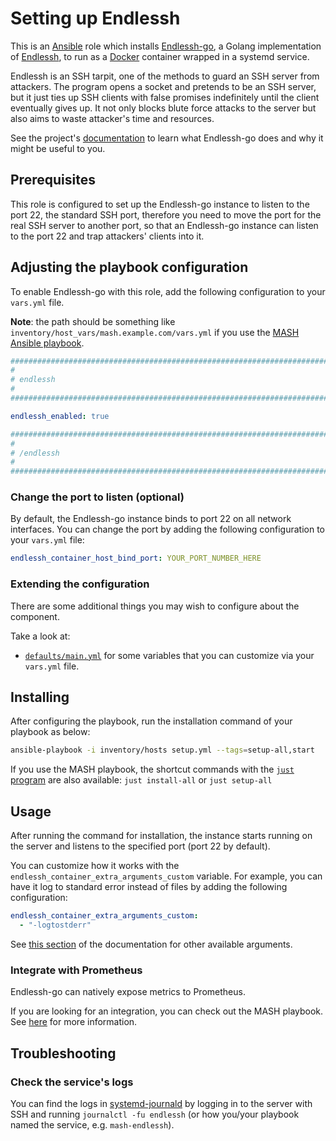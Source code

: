 <!--
SPDX-FileCopyrightText: 2020 - 2024 MDAD project contributors
SPDX-FileCopyrightText: 2020 - 2024 Slavi Pantaleev
SPDX-FileCopyrightText: 2020 Aaron Raimist
SPDX-FileCopyrightText: 2020 Chris van Dijk
SPDX-FileCopyrightText: 2020 Dominik Zajac
SPDX-FileCopyrightText: 2020 Mickaël Cornière
SPDX-FileCopyrightText: 2022 François Darveau
SPDX-FileCopyrightText: 2022 Julian Foad
SPDX-FileCopyrightText: 2022 Warren Bailey
SPDX-FileCopyrightText: 2023 Antonis Christofides
SPDX-FileCopyrightText: 2023 Felix Stupp
SPDX-FileCopyrightText: 2023 Pierre 'McFly' Marty
SPDX-FileCopyrightText: 2024 - 2025 Suguru Hirahara

SPDX-License-Identifier: AGPL-3.0-or-later
-->

# Setting up Endlessh

This is an [Ansible](https://www.ansible.com/) role which installs [Endlessh-go](https://github.com/shizunge/endlessh-go), a Golang implementation of [Endlessh](https://nullprogram.com/blog/2019/03/22), to run as a [Docker](https://www.docker.com/) container wrapped in a systemd service.

Endlessh is an SSH tarpit, one of the methods to guard an SSH server from attackers. The program opens a socket and pretends to be an SSH server, but it just ties up SSH clients with false promises indefinitely until the client eventually gives up. It not only blocks blute force attacks to the server but also aims to waste attacker's time and resources.

See the project's [documentation](https://github.com/shizunge/endlessh-go/blob/main/README.md) to learn what Endlessh-go does and why it might be useful to you.

## Prerequisites

This role is configured to set up the Endlessh-go instance to listen to the port 22, the standard SSH port, therefore you need to move the port for the real SSH server to another port, so that an Endlessh-go instance can listen to the port 22 and trap attackers' clients into it.

## Adjusting the playbook configuration

To enable Endlessh-go with this role, add the following configuration to your `vars.yml` file.

**Note**: the path should be something like `inventory/host_vars/mash.example.com/vars.yml` if you use the [MASH Ansible playbook](https://github.com/mother-of-all-self-hosting/mash-playbook).

```yaml
########################################################################
#                                                                      #
# endlessh                                                             #
#                                                                      #
########################################################################

endlessh_enabled: true

########################################################################
#                                                                      #
# /endlessh                                                            #
#                                                                      #
########################################################################
```

### Change the port to listen (optional)

By default, the Endlessh-go instance binds to port 22 on all network interfaces. You can change the port by adding the following configuration to your `vars.yml` file:

```yaml
endlessh_container_host_bind_port: YOUR_PORT_NUMBER_HERE
```

### Extending the configuration

There are some additional things you may wish to configure about the component.

Take a look at:

- [`defaults/main.yml`](../defaults/main.yml) for some variables that you can customize via your `vars.yml` file.

## Installing

After configuring the playbook, run the installation command of your playbook as below:

```sh
ansible-playbook -i inventory/hosts setup.yml --tags=setup-all,start
```

If you use the MASH playbook, the shortcut commands with the [`just` program](https://github.com/mother-of-all-self-hosting/mash-playbook/blob/main/docs/just.md) are also available: `just install-all` or `just setup-all`

## Usage

After running the command for installation, the instance starts running on the server and listens to the specified port (port 22 by default).

You can customize how it works with the `endlessh_container_extra_arguments_custom` variable. For example, you can have it log to standard error instead of files by adding the following configuration:

```yaml
endlessh_container_extra_arguments_custom:
  - "-logtostderr"
```

See [this section](https://github.com/shizunge/endlessh-go/blob/main/README.md#usage) of the documentation for other available arguments.

### Integrate with Prometheus

Endlessh-go can natively expose metrics to Prometheus.

If you are looking for an integration, you can check out the MASH playbook. See [here](https://github.com/mother-of-all-self-hosting/mash-playbook/blob/main/docs/services/endlessh.md#integrating-with-prometheus) for more information.

## Troubleshooting

### Check the service's logs

You can find the logs in [systemd-journald](https://www.freedesktop.org/software/systemd/man/systemd-journald.service.html) by logging in to the server with SSH and running `journalctl -fu endlessh` (or how you/your playbook named the service, e.g. `mash-endlessh`).
